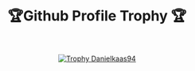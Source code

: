 

<div align="center">
  
# 🏆Github Profile Trophy 🏆

</div>

<br/>

<p align="center"> 
<a href="https://github.com/ryo-ma/github-profile-trophy"><img src="https://github-profile-trophy.vercel.app/?username=Danielkaas94" alt="Trophy Danielkaas94" /></a>
</p>
